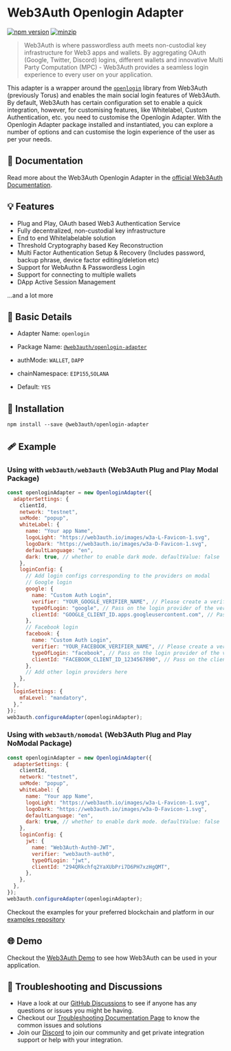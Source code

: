 # Web3Auth Openlogin Adapter

[![npm version](https://img.shields.io/npm/v/@web3auth/openlogin-adapter?label=%22%22)](https://www.npmjs.com/package/@web3auth/openlogin-adapter/v/latest)
[![minzip](https://img.shields.io/bundlephobia/minzip/@web3auth/openlogin-adapter?label=%22%22)](https://bundlephobia.com/result?p=@web3auth/openlogin-adapter@latest)

> Web3Auth is where passwordless auth meets non-custodial key infrastructure for Web3 apps and wallets. By aggregating OAuth (Google, Twitter, Discord) logins, different wallets and innovative Multi Party Computation (MPC) - Web3Auth provides a seamless login experience to every user on your application.

This adapter is a wrapper around the [`openlogin`](https://www.npmjs.com/package/@toruslabs/openlogin) library from Web3Auth (previously Torus) and enables the main social login features of Web3Auth. By default, Web3Auth has
certain configuration set to enable a quick integration, however, for customising features, like Whitelabel,
Custom Authentication, etc. you need to customise the Openlogin Adapter. With the Openlogin Adapter package installed and
instantiated, you can explore a number of options and can customise the login experience of the user as per your needs.

## 📖 Documentation

Read more about the Web3Auth Openlogin Adapter in the [official Web3Auth Documentation](https://web3auth.io/docs/sdk/web/openlogin).

## 💡 Features

- Plug and Play, OAuth based Web3 Authentication Service
- Fully decentralized, non-custodial key infrastructure
- End to end Whitelabelable solution
- Threshold Cryptography based Key Reconstruction
- Multi Factor Authentication Setup & Recovery (Includes password, backup phrase, device factor editing/deletion etc)
- Support for WebAuthn & Passwordless Login
- Support for connecting to multiple wallets
- DApp Active Session Management

...and a lot more

## 📄 Basic Details

- Adapter Name: `openlogin`

- Package Name: [`@web3auth/openlogin-adapter`](https://web3auth.io/docs/sdk/web/openlogin)

- authMode: `WALLET`, `DAPP`

- chainNamespace: `EIP155`,`SOLANA`

- Default: `YES`

## 🔗 Installation

```shell
npm install --save @web3auth/openlogin-adapter
```

## 🩹 Example

### Using with `web3auth/web3auth` (Web3Auth Plug and Play Modal Package)

```js
const openloginAdapter = new OpenloginAdapter({
  adapterSettings: {
    clientId,
    network: "testnet",
    uxMode: "popup",
    whiteLabel: {
      name: "Your app Name",
      logoLight: "https://web3auth.io/images/w3a-L-Favicon-1.svg",
      logoDark: "https://web3auth.io/images/w3a-D-Favicon-1.svg",
      defaultLanguage: "en",
      dark: true, // whether to enable dark mode. defaultValue: false
    },
    loginConfig: {
      // Add login configs corresponding to the providers on modal
      // Google login
      google: {
        name: "Custom Auth Login",
        verifier: "YOUR_GOOGLE_VERIFIER_NAME", // Please create a verifier on the developer dashboard and pass the name here
        typeOfLogin: "google", // Pass on the login provider of the verifier you've created
        clientId: "GOOGLE_CLIENT_ID.apps.googleusercontent.com", // Pass on the clientId of the login provider here - Please note this differs from the Web3Auth ClientID. This is the JWT Client ID
      },
      // Facebook login
      facebook: {
        name: "Custom Auth Login",
        verifier: "YOUR_FACEBOOK_VERIFIER_NAME", // Please create a verifier on the developer dashboard and pass the name here
        typeOfLogin: "facebook", // Pass on the login provider of the verifier you've created
        clientId: "FACEBOOK_CLIENT_ID_1234567890", // Pass on the clientId of the login provider here - Please note this differs from the Web3Auth ClientID. This is the JWT Client ID
      },
      // Add other login providers here
    },
  },
  loginSettings: {
    mfaLevel: "mandatory",
  },¯
});
web3auth.configureAdapter(openloginAdapter);
```

### Using with `web3auth/nomodal` (Web3Auth Plug and Play NoModal Package)

```js
const openloginAdapter = new OpenloginAdapter({
  adapterSettings: {
    clientId,
    network: "testnet",
    uxMode: "popup",
    whiteLabel: {
      name: "Your app Name",
      logoLight: "https://web3auth.io/images/w3a-L-Favicon-1.svg",
      logoDark: "https://web3auth.io/images/w3a-D-Favicon-1.svg",
      defaultLanguage: "en",
      dark: true, // whether to enable dark mode. defaultValue: false
    },
    loginConfig: {
      jwt: {
        name: "Web3Auth-Auth0-JWT",
        verifier: "web3auth-auth0",
        typeOfLogin: "jwt",
        clientId: "294QRkchfq2YaXUbPri7D6PH7xzHgQMT",
      },
    },
  },
});
web3auth.configureAdapter(openloginAdapter);
```

Checkout the examples for your preferred blockchain and platform in our [examples repository](https://github.com/Web3Auth/examples/)

## 🌐 Demo

Checkout the [Web3Auth Demo](https://demo-app.web3auth.io/) to see how Web3Auth can be used in your application.

## 💬 Troubleshooting and Discussions

- Have a look at our [GitHub Discussions](https://github.com/Web3Auth/Web3Auth/discussions?discussions_q=sort%3Atop) to see if anyone has any questions or issues you might be having.
- Checkout our [Troubleshooting Documentation Page](https://web3auth.io/docs/troubleshooting) to know the common issues and solutions
- Join our [Discord](https://discord.gg/web3auth) to join our community and get private integration support or help with your integration.
